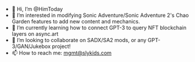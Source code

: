 - 👋 Hi, I’m @HimToday
- 👀 I’m interested in modifying Sonic Adventure/Sonic Adventure 2's Chao Garden features to add new content and mechanics.
- 🌱 I’m currently learning how to connect GPT-3 to query NFT blockchain layers on async.art
- 💞️ I’m looking to collaborate on SADX/SA2 mods, or any GPT-3/GAN/Jukebox project!
- 📫 How to reach me: mgmt@slykids.com

<!---
HimToday/HimToday is a ✨ special ✨ repository because its `README.md` (this file) appears on your GitHub profile.
You can click the Preview link to take a look at your changes.
--->
